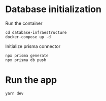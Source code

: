 # Database initialization

Run the container

```
cd database-infraestructure
docker-compose up -d
```


Initialize prisma connector

```
npx prisma generate
npx prisma db push
```

# Run the app

```
yarn dev
```
